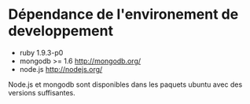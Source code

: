 # Dépendance de l'environement de developpement
* ruby 1.9.3-p0
* mongodb >= 1.6 http://mongodb.org/
* node.js http://nodejs.org/

Node.js et mongodb sont disponibles dans les paquets ubuntu avec des
versions suffisantes.

